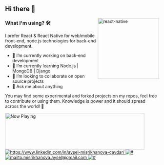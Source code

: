 ## Hi there 👋

<img src="https://github.com/ezranbayantemur/ezranbayantemur/blob/master/animation_500_kd7ngokt.gif" alt="react-native" width=200 height=200 align="right">

### What I'm using? 🛠  
I prefer React & React Native for web/mobile front-end, node.js technologies for back-end development.
<br/>

- 🔭 I’m currently working on back-end development 
- 🌱 I’m currently learning Node.js | MongoDB | Django
- 👯 I’m looking to collaborate on open source projects
- 💬 Ask me about anything

You may find some experimental and forked projects on my repos, feel free to contribute or using them.
Knowledge is power and it should spread across the world! 💪

<a href="https://spotify-snippet.vercel.app/whatiamlistening?open">
    <img src="https://spotify-snippet.vercel.app/whatiamlistening" width="456" height="120" alt="Now Playing">
</a>

<a href="https://www.linkedin.com/in/aysel-misrikhanova-cavdar/" target="_blank">
    <img src="https://img.shields.io/badge/%20-linkedin-0072b1" alt="https://www.linkedin.com/in/aysel-misrikhanova-cavdar/">
</a>
<a href="#" target="_blank">
    <img src="https://img.shields.io/badge/%20-instagram-fbad50" alt="#">
</a>
<a href="misrikhanova.aysel@gmail.com" target="_blank">
    <img src="https://img.shields.io/badge/%20-gmail-B23121" alt="mailto:misrikhanova.aysel@gmail.com">
</a>
<a href="#" target="_blank">
    <img src="https://img.shields.io/badge/%20-medium-black" alt="#">
</a>
